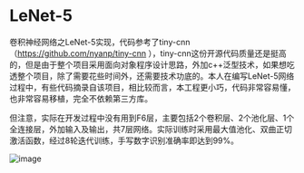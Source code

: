 # LeNet-5
卷积神经网络之LeNet-5实现，代码参考了tiny-cnn（https://github.com/nyanp/tiny-cnn ），tiny-cnn这份开源代码质量还是挺高的，但是由于整个项目采用面向对象程序设计思路，外加c++泛型技术，如果想吃透整个项目，除了需要花些时间外，还需要技术功底的。本人在编写LeNet-5网络过程中，有些代码摘录自该项目，相比较而言，本工程更小巧，代码非常容易懂，也非常容易移植，完全不依赖第三方库。

但注意，实际在开发过程中没有用到F6层，主要包括2个卷积层、2个池化层、1个全连接层，外加输入及输出，共7层网络。实际训练时采用最大值池化、双曲正切激活函数，经过8轮迭代训练，手写数字识别准确率即达到99%。

![image](https://github.com/uusky/LeNet-5/blob/master/TestLeNet/lenet-5.png)
